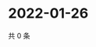 # 2022-01-26

共 0 条

<!-- BEGIN WEIBO -->
<!-- 最后更新时间 Wed Jan 26 2022 19:08:12 GMT+0800 (China Standard Time) -->

<!-- END WEIBO -->
